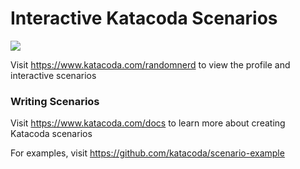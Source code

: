# Interactive Katacoda Scenarios

[![](http://shields.katacoda.com/katacoda/randomnerd/count.svg)](https://www.katacoda.com/randomnerd "Get your profile on Katacoda.com")

Visit https://www.katacoda.com/randomnerd to view the profile and interactive scenarios

### Writing Scenarios
Visit https://www.katacoda.com/docs to learn more about creating Katacoda scenarios

For examples, visit https://github.com/katacoda/scenario-example
